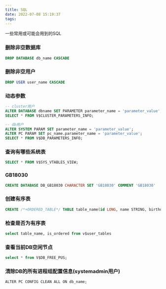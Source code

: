 ```yaml
---
title: SQL
date: 2022-07-08 15:19:37
tags:
---
```


一些常用或可能会用到的SQL

<!-- more -->

### 删除非空数据库

``` sql
DROP DATABASE db_name CASCADE
```

### 删除非空用户

``` sql
DROP USER user_name CASCADE
```

### 动态参数

``` sql
-- cluster用户
ALTER DATABASE dbname SET PARAMETER parameter_name = 'parameter_value';
SELECT * FROM V$CLUSTER_PARAMETERS_INFO;

-- db用户
ALTER SYSTEM PARAM SET parameter_name = 'parameter_value';
ALTER PC PARAM SET pc_name.parameter_name = 'parameter_value';
SELECT * FROM V$DB_PARAMETERS_INFO;
```

### 查询有哪些系统表

``` sql
SELECT * FROM V$SYS_VTABLES_VIEW;
```

### GB18030

``` sql
CREATE DATABASE DB_GB18030 CHARACTER SET 'GB18030' COMMENT 'GB18030'
```

### 创建有序表
``` sql
CREATE /*+ORDERED_TABLE*/ TABLE table_name(id LONG, name STRING, birthday DATE) SLICED BY(birthday, name, id) INTO 1 SLICES
```
### 检查是否为有序表
``` sql
select table_name, is_ordered from v$user_tables
```

### 查看当前DB空闲节点
``` sql
select * from V$DB_FREE_PUS;
```

### 清除DB的所有进程组配置信息(systemadmin用户)
```
ALTER PC CONFIG CLEAN ALL ON db_name;
```